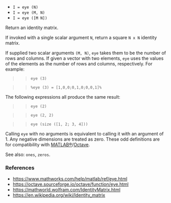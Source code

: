 - `I = eye (N)`
- `I = eye (M, N)`
- `I = eye ([M N])`

Return an identity matrix.

If invoked with a single scalar argument `N`, return a square `N x N` identity
matrix.

If supplied two scalar arguments `(M, N)`, `eye` takes them to be the number of
rows and columns. If given a vector with two elements, `eye` uses the values of
the elements as the number of rows and columns, respectively. For example:

> > `eye (3)`

> > `%eye (3) = [1,0,0;0,1,0;0,0,1]%`

The following expressions all produce the same result:

> > `eye (2)`

> > `eye (2, 2)`

> > `eye (size ([1, 2; 3, 4]))`

Calling `eye` with no arguments is equivalent to calling it with an argument
of 1. Any negative dimensions are treated as zero. These odd definitions are
for compatibility with
[MATLAB&reg;](https://www.mathworks.com/)/[Octave](https://www.gnu.org/software/octave/).

See also: `ones`, `zeros`.

### References

- https://www.mathworks.com/help/matlab/ref/eye.html
- https://octave.sourceforge.io/octave/function/eye.html
- https://mathworld.wolfram.com/IdentityMatrix.html
- https://en.wikipedia.org/wiki/Identity_matrix
